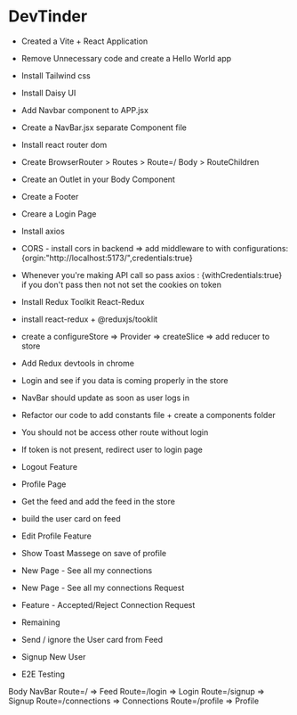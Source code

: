 # DevTinder

- Created a Vite + React Application
- Remove Unnecessary code and create a Hello World app
- Install Tailwind css
- Install Daisy UI
- Add Navbar component to APP.jsx
- Create a NavBar.jsx separate Component file
- Install react router dom
- Create BrowserRouter > Routes > Route=/ Body > RouteChildren
- Create an Outlet in your Body Component
- Create a Footer
- Creare a Login Page
- Install axios 
- CORS - install cors in backend => add middleware to with configurations: {orgin:"http://localhost:5173/",credentials:true}
- Whenever you're  making API call so pass axios : {withCredentials:true} if you don't pass then not not set the cookies on token
- Install Redux Toolkit React-Redux
- install react-redux + @reduxjs/tooklit 
- create a configureStore => Provider => createSlice => add reducer to store
- Add Redux devtools in chrome
- Login and see if you data is coming properly in the store
- NavBar should update as soon as user logs in
- Refactor our code to add constants file + create a components folder 
- You should not be access other route without login
- If token is not present, redirect user to login page
- Logout Feature
- Profile Page
- Get the feed and add the feed in the store
- build the user card on feed
- Edit Profile Feature
- Show Toast Massege on save of profile
- New Page - See all my connections
- New Page - See all my connections Request
- Feature - Accepted/Reject Connection Request

- Remaining
-  Send / ignore the User card from Feed
- Signup New User
- E2E Testing 

Body
    NavBar
    Route=/ => Feed
    Route=/login => Login
    Route=/signup => Signup
    Route=/connections => Connections
    Route=/profile => Profile
